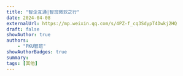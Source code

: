 ```yaml
---
title: "智企互通|智班微软之行"
date: 2024-04-08
externalUrl: https://mp.weixin.qq.com/s/4PZ-f_cq3SdypT4Dwkj2HQ
draft: false
showAuthor: true
authors:
    - "PKU智班"
showAuthorBadges: true
summary: 
tags: [其他]
---
```

